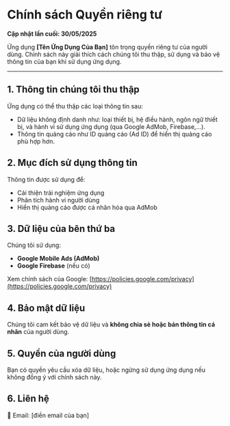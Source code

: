 # Chính sách Quyền riêng tư

**Cập nhật lần cuối: 30/05/2025**

Ứng dụng **[Tên Ứng Dụng Của Bạn]** tôn trọng quyền riêng tư của người dùng. Chính sách này giải thích cách chúng tôi thu thập, sử dụng và bảo vệ thông tin của bạn khi sử dụng ứng dụng.

---

## 1. Thông tin chúng tôi thu thập

Ứng dụng có thể thu thập các loại thông tin sau:

- Dữ liệu không định danh như: loại thiết bị, hệ điều hành, ngôn ngữ thiết bị, và hành vi sử dụng ứng dụng (qua Google AdMob, Firebase,...).
- Thông tin quảng cáo như ID quảng cáo (Ad ID) để hiển thị quảng cáo phù hợp hơn.

## 2. Mục đích sử dụng thông tin

Thông tin được sử dụng để:

- Cải thiện trải nghiệm ứng dụng
- Phân tích hành vi người dùng
- Hiển thị quảng cáo được cá nhân hóa qua AdMob

## 3. Dữ liệu của bên thứ ba

Chúng tôi sử dụng:

- **Google Mobile Ads (AdMob)**
- **Google Firebase** (nếu có)

Xem chính sách của Google: [https://policies.google.com/privacy](https://policies.google.com/privacy)

## 4. Bảo mật dữ liệu

Chúng tôi cam kết bảo vệ dữ liệu và **không chia sẻ hoặc bán thông tin cá nhân** của người dùng.

## 5. Quyền của người dùng

Bạn có quyền yêu cầu xóa dữ liệu, hoặc ngừng sử dụng ứng dụng nếu không đồng ý với chính sách này.

## 6. Liên hệ

📧 Email: [điền email của bạn]
